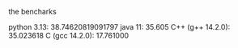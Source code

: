 the bencharks

python 3.13: 38.74620819091797
java 11: 35.605
C++ (g++ 14.2.0): 35.023618
C (gcc 14.2.0): 17.761000
